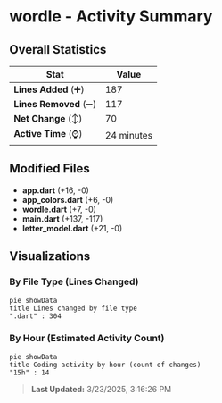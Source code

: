 # wordle - Activity Summary 

## Overall Statistics

| Stat                   | Value                                                             |
| ---------------------- | ----------------------------------------------------------------- |
| **Lines Added** (➕)   | 187                                          |
| **Lines Removed** (➖) | 117                                        |
| **Net Change** (↕)    | 70                |
| **Active Time** (⌚)   | 24 minutes |


## Modified Files
- **app.dart** (+16, -0)
- **app_colors.dart** (+6, -0)
- **wordle.dart** (+7, -0)
- **main.dart** (+137, -117)
- **letter_model.dart** (+21, -0)

## Visualizations

### By File Type (Lines Changed)

```mermaid
pie showData
title Lines changed by file type
".dart" : 304
```

### By Hour (Estimated Activity Count)

```mermaid
pie showData
title Coding activity by hour (count of changes)
"15h" : 14
```


> **Last Updated:** 3/23/2025, 3:16:26 PM